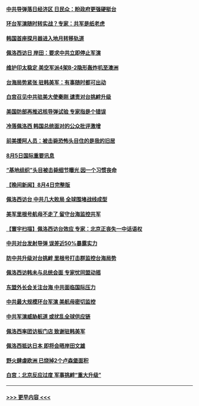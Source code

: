 #### [中共导弹落日经济区 日民众：盼政府更强硬挺台](../pages/prog202/a103495628.md?t=08060251) 
#### [环台军演随时转实战？专家：共军是纸老虎](../pages/prog202/a103495630.md?t=08060251) 
#### [韩国首座探月器进入地月转移轨道](../pages/prog202/a103495634.md?t=08060251) 
#### [佩洛西访日 岸田：要求中共立即停止军演](../pages/prog202/a103495624.md?t=08060251) 
#### [维护印太稳定 美空军派4架B-2隐形轰炸机至澳洲](../pages/prog202/a103495548.md?t=08060251) 
#### [台海局势紧张 驻韩美军：有事随时都可出动](../pages/prog202/a103495498.md?t=08060251) 
#### [白宫召见中共驻美大使秦刚 谴责对台挑衅升级](../pages/prog202/a103495501.md?t=08060251) 
#### [美国防部再推迟核导弹试验 专家指是个错误](../pages/prog202/a103495430.md?t=08060251) 
#### [冷落佩洛西 韩国总统面对的公众批评激增](../pages/prog202/a103495426.md?t=08060251) 
#### [前美援阿人员：被击毙恐怖头目住的是我的旧居](../pages/prog202/a103495419.md?t=08060251) 
#### [8月5日国际重要讯息](../pages/prog202/a103495395.md?t=08060251) 
#### [“基地组织”头目被击毙细节曝光 因一个习惯丧命](../pages/prog202/a103495382.md?t=08060251) 
#### [【晚间新闻】8月4日完整版](../pages/prog202/a103495125.md?t=08060251) 
#### [佩洛西访台 中共几大败局 全球围堵战线成型](../pages/prog202/a103495173.md?t=08060251) 
#### [美军里根号航母不走了 留守台海监控共军](../pages/prog202/a103495210.md?t=08060251) 
#### [【寰宇扫描】佩洛西访台效应 专家：北京正丧失一中话语权](../pages/prog202/a103495177.md?t=08060251) 
#### [中共对台发射导弹 误差近50%暴露实力](../pages/prog202/a103495135.md?t=08060251) 
#### [防中共升级对台挑衅 里根号打击群监控台海局势](../pages/prog202/a103494991.md?t=08060251) 
#### [佩洛西访韩未与总统会面 专家忧同盟动摇](../pages/prog202/a103494818.md?t=08060251) 
#### [东盟外长会关注台海 中共面临国际压力](../pages/prog202/a103495004.md?t=08060251) 
#### [中共最大规模环台军演 美航母密切监控](../pages/prog202/a103495002.md?t=08060251) 
#### [中共军演威胁航道 或扰乱全球供应链](../pages/prog202/a103495019.md?t=08060251) 
#### [佩洛西率团访板门店 致谢驻韩美军](../pages/prog202/a103495009.md?t=08060251) 
#### [佩洛西抵达日本 即将会晤岸田文雄](../pages/prog202/a103494954.md?t=08060251) 
#### [野火肆虐欧洲 已烧掉2个卢森堡面积](../pages/prog202/a103494956.md?t=08060251) 
#### [白宫：北京反应过度 军事挑衅“重大升级”](../pages/prog202/a103494893.md?t=08060251) 

----
#### [ >>> 更早内容 <<< ](../indexes/prog202-earlier.md)
